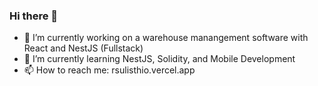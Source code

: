### Hi there 👋

<!--
**metalboyrick/metalboyrick** is a ✨ _special_ ✨ repository because its `README.md` (this file) appears on your GitHub profile.

Here are some ideas to get you started:

- 🔭 I’m currently working on ...
- 🌱 I’m currently learning ...
- 👯 I’m looking to collaborate on ...
- 🤔 I’m looking for help with ...
- 💬 Ask me about ...
- 📫 How to reach me: ...
- 😄 Pronouns: ...
- ⚡ Fun fact: ...
-->

- 🔭 I’m currently working on a warehouse manangement software with React and NestJS (Fullstack)
- 🌱 I’m currently learning NestJS, Solidity, and Mobile Development
- 📫 How to reach me: rsulisthio.vercel.app
